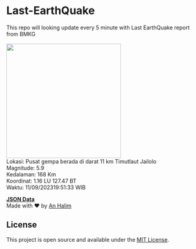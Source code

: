 # Last-EarthQuake
This repo will looking update every 5 minute with Last EarthQuake report from BMKG
<br>
<br>
<img src="https://static.bmkg.go.id/20230911195133.mmi.jpg" width="300"/>
<br>
Lokasi: Pusat gempa berada di darat 11 km Timutlaut Jailolo <br>
Magnitude: 5.9 <br>
Kedalaman: 168 Km <br>
Koordinat: 1.16 LU 127.47 BT <br>
Waktu: 11/09/202319:51:33 WIB <br>

<a href="./data/data.json">**JSON Data**</a>
<br>
Made with ❤️ by <a href="https://github.com/an-halim">An Halim</a>
## License

This project is open source and available under the [MIT License](LICENSE).
